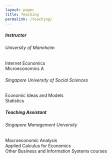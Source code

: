 ```yaml
---
layout: pagec
title: Teaching 
permalink: /teaching/
---
```


##### Instructor

###### University of Mannheim
Internet Economics\
Microeconomics A

###### Singapore University of Social Sciences 
Economic Ideas and Models\
Statistics

##### Teaching Assistant

###### Singapore Management University
Macroeconomic Analysis\
Applied Calculus for Economics\
Other Business and Information Systems courses
